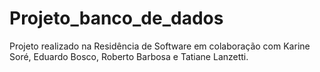 # Projeto_banco_de_dados
Projeto realizado na Residência de Software em colaboração com Karine Soré, Eduardo Bosco, Roberto Barbosa e Tatiane Lanzetti.
